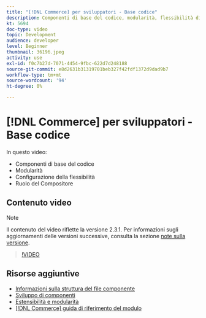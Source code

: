 ```yaml
---
title: "[!DNL Commerce] per sviluppatori - Base codice"
description: Componenti di base del codice, modularità, flessibilità di configurazione e ruolo del Compositore
kt: 5694
doc-type: video
topic: Development
audience: developer
level: Beginner
thumbnail: 36196.jpeg
activity: use
exl-id: f0c7b27d-7071-4454-9fbc-622d7d248188
source-git-commit: e8d2631b31319701beb327f42fdf1372d9dad9b7
workflow-type: tm+mt
source-wordcount: '94'
ht-degree: 0%

---
```


# [!DNL Commerce] per sviluppatori - Base codice

In questo video:

- Componenti di base del codice
- Modularità
- Configurazione della flessibilità
- Ruolo del Compositore

## Contenuto video

>[!NOTE]
>
>Il contenuto del video riflette la versione 2.3.1. Per informazioni sugli aggiornamenti delle versioni successive, consulta la sezione [note sulla versione](https://experienceleague.adobe.com/docs/commerce-operations/release/notes/overview.html).

>[!VIDEO](https://video.tv.adobe.com/v/36196?quality=12&learn=on)

## Risorse aggiuntive

- [Informazioni sulla struttura del file componente](https://developer.adobe.com/commerce/php/development/prepare/component-file-structure/)
- [Sviluppo di componenti](https://developer.adobe.com/commerce/php/development/components/)
- [Estensibilità e modularità](https://developer.adobe.com/commerce/php/architecture/modules/)
- [[!DNL Commerce] guida di riferimento del modulo](https://developer.adobe.com/commerce/php/module-reference/)
